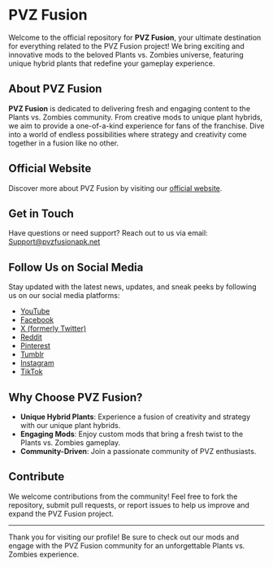 # PVZ Fusion

Welcome to the official repository for **PVZ Fusion**, your ultimate destination for everything related to the PVZ Fusion project! We bring exciting and innovative mods to the beloved Plants vs. Zombies universe, featuring unique hybrid plants that redefine your gameplay experience.

## About PVZ Fusion
**PVZ Fusion** is dedicated to delivering fresh and engaging content to the Plants vs. Zombies community. From creative mods to unique plant hybrids, we aim to provide a one-of-a-kind experience for fans of the franchise. Dive into a world of endless possibilities where strategy and creativity come together in a fusion like no other.

## Official Website
Discover more about PVZ Fusion by visiting our [official website](https://pvzfusionapk.io/).

## Get in Touch
Have questions or need support? Reach out to us via email: [Support@pvzfusionapk.net](mailto:Support@pvzfusionapk.net)

## Follow Us on Social Media
Stay updated with the latest news, updates, and sneak peeks by following us on our social media platforms:

- [YouTube](https://www.youtube.com/@PVZFusion_io)
- [Facebook](https://www.facebook.com/pvzfusionapkio/)
- [X (formerly Twitter)](https://x.com/pvz_fusion_apk)
- [Reddit](https://www.reddit.com/user/pvz_fusion/)
- [Pinterest](https://www.pinterest.com/pvz_fusion/)
- [Tumblr](https://pvzfusion-io.tumblr.com/)
- [Instagram](https://www.instagram.com/pvzfusionapkio/)
- [TikTok](https://www.tiktok.com/@pvz_gameonline)

## Why Choose PVZ Fusion?
- **Unique Hybrid Plants**: Experience a fusion of creativity and strategy with our unique plant hybrids.
- **Engaging Mods**: Enjoy custom mods that bring a fresh twist to the Plants vs. Zombies gameplay.
- **Community-Driven**: Join a passionate community of PVZ enthusiasts.

## Contribute
We welcome contributions from the community! Feel free to fork the repository, submit pull requests, or report issues to help us improve and expand the PVZ Fusion project.

---

Thank you for visiting our profile! Be sure to check out our mods and engage with the PVZ Fusion community for an unforgettable Plants vs. Zombies experience.
